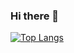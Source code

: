### Hi there 👋
[![Top Langs](https://github-readme-stats.vercel.app/api/top-langs/?username=LezamaCybart&layout=compact)](https://github.com/anuraghazra/github-readme-stats)


<!--
**LezamaCybart/LezamaCybart** is a ✨ _special_ ✨ repository because its `README.md` (this file) appears on your GitHub profile.

Here are some ideas to get you started:

- 🔭 I’m currently working on ...
- 🌱 I’m currently learning ...
- 👯 I’m looking to collaborate on ...
- 🤔 I’m looking for help with ...
- 💬 Ask me about ...
- 📫 How to reach me: ...
- 😄 Pronouns: ...
- ⚡ Fun fact: ...
-->
